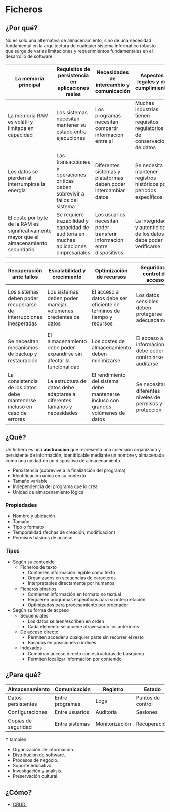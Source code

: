 # Ficheros

## ¿Por qué?

No es solo una alternativa de almacenamiento, sino de una necesidad fundamental en la arquitectura de cualquier sistema informático robusto que surge de varias limitaciones y requerimientos fundamentales en el desarrollo de software.

|La memoria principal|Requisitos de persistencia en aplicaciones reales|Necesidades de intercambio y comunicación|Aspectos legales y de cumplimiento|Gestión de recursos del sistema
|-|-|-|-|-
|La memoria RAM es volátil y limitada en capacidad|Los sistemas necesitan mantener su estado entre ejecuciones|Los programas necesitan compartir información entre sí|Muchas industrias tienen requisitos regulatorios de conservación de datos|No todos los datos pueden mantenerse en memoria simultáneamente
|Los datos se pierden al interrumpirse la energía|Las transacciones y operaciones críticas deben sobrevivir a fallos del sistema|Diferentes sistemas y plataformas deben poder intercambiar datos|Se necesita mantener registros históricos por períodos específicos|Se requiere una jerarquía de almacenamiento para optimizar costes y rendimiento
|El coste por byte de la RAM es significativamente mayor que el almacenamiento secundario|Se requiere trazabilidad y capacidad de auditoría en muchas aplicaciones empresariales|Los usuarios necesitan poder transferir información entre dispositivos|La integridad y autenticidad de los datos debe poder verificarse|El acceso concurrente a datos necesita ser gestionado de manera eficiente

|Recuperación ante fallos|Escalabilidad y crecimiento|Optimización de recursos|Seguridad y control de acceso|Evolución tecnológica
|-|-|-|-|-
|Los sistemas deben poder recuperarse de interrupciones inesperadas|Los sistemas deben poder manejar volúmenes crecientes de datos|El acceso a datos debe ser eficiente en términos de tiempo y recursos|Los datos sensibles deben protegerse adecuadamente|Los formatos de datos deben poder adaptarse a cambios tecnológicos
|Se necesitan mecanismos de backup y restauración|El almacenamiento debe poder expandirse sin afectar la funcionalidad|Los costes de almacenamiento deben minimizarse|El acceso a la información debe poder controlarse y auditarse|La migración entre sistemas debe ser posible
|La consistencia de los datos debe mantenerse incluso en caso de errores|La estructura de datos debe adaptarse a diferentes tamaños y necesidades|El rendimiento del sistema debe mantenerse incluso con grandes volúmenes de datos|Se necesitan diferentes niveles de permisos y protección|Los datos históricos deben permanecer accesibles con nuevas tecnologías

## ¿Qué?

Un fichero es una **abstracción** que representa una colección organizada y persistente de información, identificable mediante un nombre y almacenada como una unidad en un dispositivo de almacenamiento.

- Persistencia (sobrevive a la finalización del programa)
- Identificación única en su contexto
- Tamaño variable
- Independencia del programa que lo crea
- Unidad de almacenamiento lógica

### Propiedades

- Nombre y ubicación
- Tamaño
- Tipo o formato
- Temporalidad (fechas de creación, modificación)
- Permisos básicos de acceso

### Tipos

- Según su contenido
  - Ficheros de texto
    - Contienen información legible como texto
    - Organizados en secuencias de caracteres
    - Interpretables directamente por humanos
  - Ficheros binarios
    - Contienen información en formato no textual
    - Requieren programas específicos para su interpretación
    - Optimizados para procesamiento por ordenador
- Según su forma de acceso
  - Secuenciales
    - Los datos se leen/escriben en orden
    - Cada elemento se accede atravesando los anteriores
  - De acceso directo
    - Permiten acceder a cualquier parte sin recorrer el resto
    - Basados en posiciones o índices
  - Indexados
    - Combinan acceso directo con estructuras de búsqueda
    - Permiten localizar información por contenido

## ¿Para qué?

|Almacenamiento|Comunicación|Registro|Estado|
|-|-|-|-|
|Datos persistentes|Entre programas|Logs|Puntos de control
|Configuraciones|Entre usuarios|Auditoría|Sesiones
|Copias de seguridad|Entre sistemas|Monitorización|Recuperación

Y también:

- Organización de información.
- Distribución de software.
- Procesos de negocio.
- Soporte educativo.
- Investigación y análisis.
- Preservación cultural.

## ¿Cómo?

- [CRUD!](/src/archivos/crudBasico/)